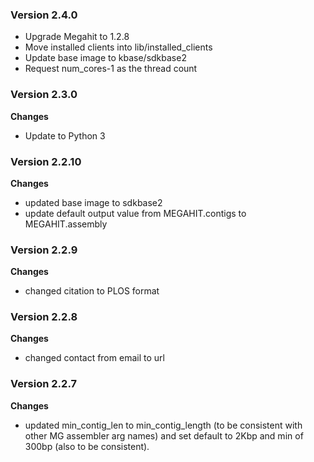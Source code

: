### Version 2.4.0
- Upgrade Megahit to 1.2.8
- Move installed clients into lib/installed_clients
- Update base image to kbase/sdkbase2
- Request num_cores-1 as the thread count

### Version 2.3.0
__Changes__
- Update to Python 3

### Version 2.2.10
__Changes__
- updated base image to sdkbase2
- update default output value from MEGAHIT.contigs to MEGAHIT.assembly

### Version 2.2.9
__Changes__
- changed citation to PLOS format 

### Version 2.2.8
__Changes__
- changed contact from email to url

### Version 2.2.7
__Changes__
- updated min_contig_len to min_contig_length (to be consistent with other MG assembler arg names) and set default to 2Kbp and min of 300bp (also to be consistent).
